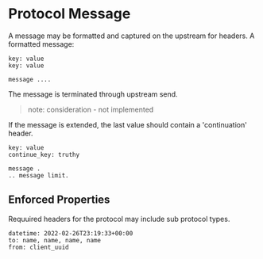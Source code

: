 # Protocol Message

A message may be formatted and captured on the upstream for headers.
A formatted message:

    key: value
    key: value

    message ....


The message is terminated through upstream send.

> note: consideration - not implemented

If the message is extended, the last value should contain a 'continuation' header.

    key: value
    continue_key: truthy

    message .
    .. message limit.



## Enforced Properties

Requuired headers for the protocol may include sub protocol types.

    datetime: 2022-02-26T23:19:33+00:00
    to: name, name, name, name
    from: client_uuid

